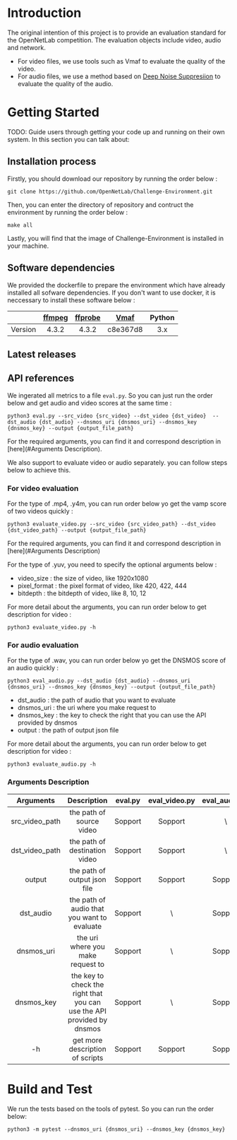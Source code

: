 # Introduction 

The original intention of this project is to provide an evaluation standard for the OpenNetLab competition. The evaluation objects include video, audio and network.

- For video files, we use tools such as Vmaf to evaluate the quality of the video.
- For audio files, we use a method based on [Deep Noise Suppresiion](https://github.com/microsoft/DNS-Challenge) to evaluate the quality of the audio.

# Getting Started
TODO: Guide users through getting your code up and running on their own system. In this section you can talk about:

## Installation process

Firstly, you should download our repository by running the order below :

```shell
git clone https://github.com/OpenNetLab/Challenge-Environment.git
```

Then, you can enter the directory of repository and contruct the environment by running the order below :

```shell
make all
```

Lastly, you will find that the image of Challenge-Environment is installed in your machine.

## Software dependencies

We provided the dockerfile to prepare the environment which have already installed all sofware dependencies. If you don't want to use docker, it is neccessary to install these software below :

|         | [ffmpeg](https://github.com/FFmpeg/FFmpeg) | [ffprobe](https://ffmpeg.org/ffprobe.html) | [Vmaf](https://github.com/Netflix/vmaf) | Python |
| :-----: | :----------------------------------------: | :----------------------------------------: | :-------------------------------------: | :----: |
| Version |                   4.3.2                    |                   4.3.2                    |                c8e367d8                 |  3.x   |

## Latest releases

## API references

We ingerated all metrics to a file `eval.py`. So you can just run the order below and get audio and video scores at the same time :

```shell
python3 eval.py --src_video {src_video} --dst_video {dst_video}  --dst_audio {dst_audio} --dnsmos_uri {dnsmos_uri} --dnsmos_key {dnsmos_key} --output {output_file_path}
```

For the required arguments, you can find it and correspond description in [here](#Arguments Description).

We also support to evaluate video or audio separately. you can follow steps below to achieve this.

### For video evaluation

For the type of .mp4, .y4m, you can run order below yo get the vamp score of two videos quickly :

```shell
python3 evaluate_video.py --src_video {src_video_path} --dst_video {dst_video_path} --output {output_file_path}
```

For the required arguments, you can find it and correspond description in [here](#Arguments Description)

For the type of .yuv, you need to specify the optional arguments below :

- video_size : the size of video, like 1920x1080
- pixel_format : the pixel format of video, like  420, 422, 444
- bitdepth : the bitdepth of video, like 8, 10, 12

For more detail about the arguments, you can run order below to get description for video :

```shell
python3 evaluate_video.py -h
```

### For audio evaluation

For the type of .wav, you can run order below yo get the DNSMOS score of an audio quickly :

```shell
python3 eval_audio.py --dst_audio {dst_audio} --dnsmos_uri {dnsmos_uri} --dnsmos_key {dnsmos_key} --output {output_file_path}
```

- dst_audio : the path of audio that you want to evaluate
- dnsmos_uri : the uri where you make request to 
- dnsmos_key : the key to check the right that you can use the API provided by dnsmos
- output : the path of output json file

For more detail about the arguments, you can run order below to get description for video :

```shell
python3 evaluate_audio.py -h
```

### Arguments Description

|   Arguments    |                         Description                          | eval.py | eval_video.py | eval_audio.py |
| :------------: | :----------------------------------------------------------: | :-----: | :-----------: | :-----------: |
| src_video_path |                   the path of source video                   | Sopport |    Sopport    |       \       |
| dst_video_path |                the path of destination video                 | Sopport |    Sopport    |       \       |
|     output     |                 the path of output json file                 | Sopport |    Sopport    |    Sopport    |
|   dst_audio    |         the path of audio that you want to evaluate          | Sopport |       \       |    Sopport    |
|   dnsmos_uri   |              the uri where you make request to               | Sopport |       \       |    Sopport    |
|   dnsmos_key   | the key to check the right that you can use the API provided by dnsmos | Sopport |       \       |    Sopport    |
|       -h       |               get more description of scripts                | Sopport |    Sopport    |    Sopport    |

# Build and Test

We run the tests based on the tools of pytest. So you can run the order below:
```shell
python3 -m pytest --dnsmos_uri {dnsmos_uri} --dnsmos_key {dnsmos_key}
```